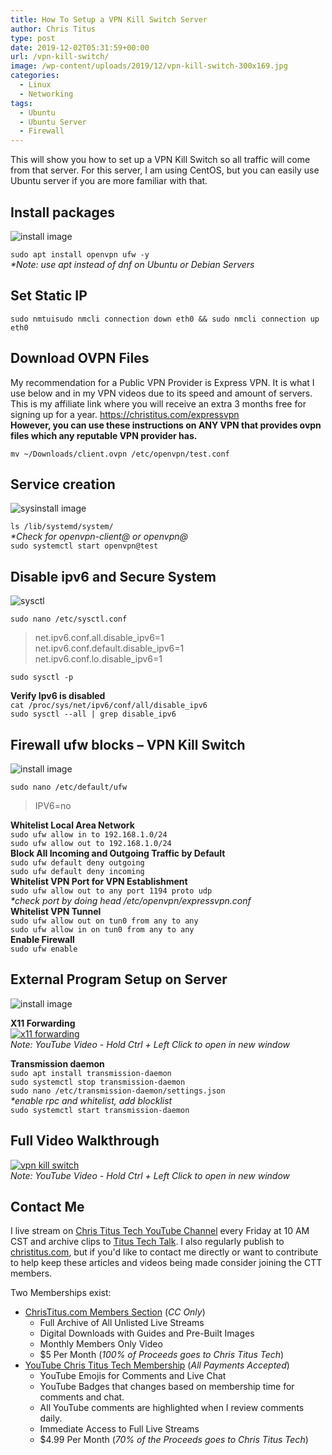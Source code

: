 ```yaml
---
title: How To Setup a VPN Kill Switch Server
author: Chris Titus
type: post
date: 2019-12-02T05:31:59+00:00
url: /vpn-kill-switch/
image: /wp-content/uploads/2019/12/vpn-kill-switch-300x169.jpg
categories:
  - Linux
  - Networking
tags:
  - Ubuntu
  - Ubuntu Server
  - Firewall
---
```

This will show you how to set up a VPN Kill Switch so all traffic will come from that server. For this server, I am using CentOS, but you can easily use Ubuntu server if you are more familiar with that. <!--more-->

## Install packages

![install image](../wp-content/uploads/2019/12/instal.png)

`sudo apt install openvpn ufw -y`  
_*Note: use apt instead of dnf on Ubuntu or Debian Servers_

## Set Static IP

`sudo nmtuisudo nmcli connection down eth0 && sudo nmcli connection up eth0`

## Download OVPN Files

My recommendation for a Public VPN Provider is Express VPN. It is what I use below and in my VPN videos due to its speed and amount of servers. This is my affiliate link where you will receive an extra 3 months free for signing up for a year. <https://christitus.com/expressvpn>  
**However, you can use these instructions on ANY VPN that provides ovpn files which any reputable VPN provider has.** 

`mv ~/Downloads/client.ovpn /etc/openvpn/test.conf`

<!--adsense-->

## Service creation

![sysinstall image](../wp-content/uploads/2019/12/sysinstall.png)

`ls /lib/systemd/system/`  
_*Check for openvpn-client@ or openvpn@_  
`sudo systemctl start openvpn@test`

## Disable ipv6 and Secure System

![sysctl](../wp-content/uploads/2019/12/sysctl.png)

`sudo nano /etc/sysctl.conf`  
> net.ipv6.conf.all.disable_ipv6=1   
> net.ipv6.conf.default.disable_ipv6=1   
> net.ipv6.conf.lo.disable_ipv6=1

`sudo sysctl -p`

**Verify Ipv6 is disabled**  
`cat /proc/sys/net/ipv6/conf/all/disable_ipv6`  
`sudo sysctl --all | grep disable_ipv6`

## Firewall ufw blocks &#8211; VPN Kill Switch

![install image](../wp-content/uploads/2019/12/vpnsetup.png)

`sudo nano /etc/default/ufw`  
> IPV6=no

**Whitelist Local Area Network**  
`sudo ufw allow in to 192.168.1.0/24`  
`sudo ufw allow out to 192.168.1.0/24`  
**Block All Incoming and Outgoing Traffic by Default**  
`sudo ufw default deny outgoing`  
`sudo ufw default deny incoming`  
**Whitelist VPN Port for VPN Establishment**  
`sudo ufw allow out to any port 1194 proto udp`  
_*check port by doing head /etc/openvpn/expressvpn.conf_  
**Whitelist VPN Tunnel**  
`sudo ufw allow out on tun0 from any to any`  
`sudo ufw allow in on tun0 from any to any`  
**Enable Firewall**  
`sudo ufw enable`

## External Program Setup on Server

![install image](../wp-content/uploads/2019/12/transmission.png)

**X11 Forwarding**  
[![x11 forwarding](https://img.youtube.com/vi/auePeI8vZA8/0.jpg)](https://www.youtube.com/watch?v=auePeI8vZA8)  
_Note: YouTube Video - Hold Ctrl + Left Click to open in new window_

**Transmission daemon**  
`sudo apt install transmission-daemon`  
`sudo systemctl stop transmission-daemon`  
`sudo nano /etc/transmission-daemon/settings.json`  
_*enable rpc and whitelist, add blocklist_  
`sudo systemctl start transmission-daemon`

## Full Video Walkthrough
[![vpn kill switch](https://img.youtube.com/vi/wc-Ti8UoPoA/0.jpg)](https://www.youtube.com/watch?v=wc-Ti8UoPoA)  
_Note: YouTube Video - Hold Ctrl + Left Click to open in new window_

## Contact Me

I live stream on [Chris Titus Tech YouTube Channel][1] every Friday at 10 AM CST and archive clips to [Titus Tech Talk][2]. I also regularly publish to [christitus.com][3], but if you'd like to contact me directly or want to contribute to help keep these articles and videos being made consider joining the CTT members. 

Two Memberships exist:
- [ChrisTitus.com Members Section][4] (_CC Only_)
  - Full Archive of All Unlisted Live Streams
  - Digital Downloads with Guides and Pre-Built Images
  - Monthly Members Only Video
  - $5 Per Month (_100% of Proceeds goes to Chris Titus Tech_)
- [YouTube Chris Titus Tech Membership][5] (_All Payments Accepted_)
  - YouTube Emojis for Comments and Live Chat
  - YouTube Badges that changes based on membership time for comments and chat.
  - All YouTube comments are highlighted when I review comments daily. 
  - Immediate Access to Full Live Streams
  - $4.99 Per Month (_70% of the Proceeds goes to Chris Titus Tech_)

 [1]: https://www.youtube.com/c/ChrisTitusTech
 [2]: https://www.youtube.com/c/ChrisTitusTechStreams
 [3]: https://christitus.com/
 [4]: https://portal.christitus.com
 [5]: https://links.christitus.com/join